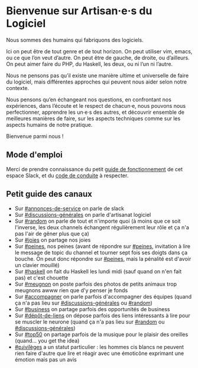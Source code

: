 # Bienvenue sur Artisan·e·s du Logiciel

Nous sommes des humains qui fabriquons des logiciels.

Ici on peut être de tout genre et de tout horizon. On peut utiliser vim, emacs, ou ce que l’on veut d’autre. On peut être de gauche, de droite, ou d’ailleurs. On peut aimer faire du PHP, du Haskell, les deux, ou ni l’un ni l’autre.

Nous ne pensons pas qu’il existe une manière ultime et universelle de faire du logiciel, mais différentes approches qui peuvent nous aider selon notre contexte.

Nous pensons qu’en échangeant nos questions, en confrontant nos expériences, dans l’écoute et le respect de chacun·e, nous pouvons nous perfectionner, apprendre les un·e·s des autres, et découvrir ensemble de meilleures manières de faire, sur les aspects techniques comme sur les aspects humains de notre pratique.

Bienvenue parmi nous !

## Mode d'emploi

Merci de prendre connaissance du petit [guide de fonctionnement](GUIDE_DE_FONCTIONNEMENT.md) de cet espace Slack, et du [code de conduite](CODE_DE_CONDUITE.md) à respecter.

## Petit guide des canaux

* Sur [#annonces-de-service](https://artisans-du-logiciel.slack.com/messages/C04RH4P77/) on parle de slack
* Sur [#discussions-générales](https://artisans-du-logiciel.slack.com/messages/CEWQVME0P) on parle d'artisanat logiciel
* Sur [#random](https://artisans-du-logiciel.slack.com/messages/C04RH4P7K) on parle de tout et n'importe
  quoi (à moins que ce soit l'inverse, les deux channels échangent régulièrement leur rôle et ça n'a pas l'air de gêner plus que ça)
* Sur [#joies](https://artisans-du-logiciel.slack.com/messages/C5N26RATU) on partage nos joies
* Sur [#peines](https://artisans-du-logiciel.slack.com/messages/C59NG3E8P), nos peines (avant de répondre sur
  [#peines](https://artisans-du-logiciel.slack.com/messages/C59NG3E8P), invitation à lire le message de topic du channel et tourner
  sept fois ses doigts dans ça bouche. On peut donc répondre sur [#peines](https://artisans-du-logiciel.slack.com/messages/C59NG3E8P),
  mais la pénalité est d'avoir un clavier mouillé)
* Sur [#haskell](https://artisans-du-logiciel.slack.com/messages/C7KTJBB0C) on fait du Haskell les lundi midi (sauf quand on n'en fait pas)
  et c'est chouette
* Sur [#meugnon](https://artisans-du-logiciel.slack.com/messages/C58GGLY9Y) on poste parfois des photos de petits animaux trop meugnons awww rien
  que d'y penser je fonds
* Sur [#accompagner](https://artisans-du-logiciel.slack.com/messages/C04RXS0KX) on parle parfois d'accompagner des équipes (quand ça n'a pas lieu sur
  [#discussions-générales](https://artisans-du-logiciel.slack.com/messages/CEWQVME0P) ou [#random](https://artisans-du-logiciel.slack.com/messages/C04RH4P7K))
* Sur [#business](https://artisans-du-logiciel.slack.com/messages/C04RY5J09) on partage parfois des opportunités de business
* Sur [#dépôt-de-liens](https://artisans-du-logiciel.slack.com/messages/C7ZMVGPUM) on dépose parfois des liens intéressants à lire pour se muscler
  le neurone (quand ça n'a pas lieu sur [#random](https://artisans-du-logiciel.slack.com/messages/C04RH4P7K) ou
  [#discussions-générales](https://artisans-du-logiciel.slack.com/messages/CEWQVME0P))
* Sur [#top50](https://artisans-du-logiciel.slack.com/messages/C7R2KV1UN) on partage parfois de la musique pour le plaisir des oreilles
  (quand... you get the idea)
* [#pɹivilèges](https://artisans-du-logiciel.slack.com/messages/CBN6UN89L) a un statut particulier : les hommes cis blancs ne peuvent rien faire
  d'autre que lire et réagir avec une émoticône exprimant une émotion mais pas un avis
